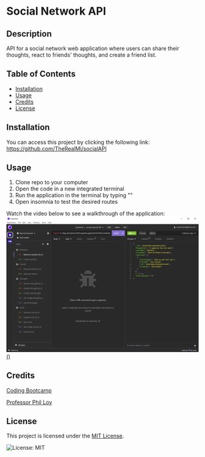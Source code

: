 # Social Network API

## Description
API for a social network web application where users can share their thoughts, react to friends' thoughts, and create a friend list. 

## Table of Contents 

- [Installation](#installation)
- [Usage](#usage)
- [Credits](#credits)
- [License](#license)

## Installation

You can access this project by clicking the following link: https://github.com/TheRealMi/socialAPI

## Usage
1. Clone repo to your computer
2. Open the code in a new integrated terminal
3. Run the application in the terminal by typing ""
4. Open insomnia to test the desired routes

Watch the video below to see a walkthrough of the application:
<a href="https://watch.screencastify.com/v/reXJWTB8AtNcWGSrNLBP">![Application screenshot](./Assets/screenshot.PNG)()</a>

## Credits

[Coding Bootcamp](https://courses.bootcampspot.com)

[Professor Phil Loy](https://github.com/philliploy)


## License

This project is licensed under the [MIT License](LICENSE).

![License: MIT](https://img.shields.io/badge/License-MIT-yellow.svg)